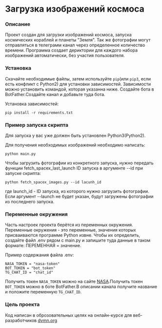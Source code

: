 # Загрузка изображений космоса

### Описание

Проект создан для загрузки изображений космоса, запуска космических кораблей и планеты "Земля".
Так же фотографии могут отправляться в телеграмм канал через определенное количество времени.
Программа создает дериктории для каждого набора изображений автоматически, без участия пользователя.

### Установка

Скачайте необходимые файлы, затем используйте `pip`(или `pip3`, если есть конфликт с Python2) для установки зависимостей.
Зависимости можно установить командой, которая указанна ниже.
Создайте бота в BotFather.Создайте канал и добавьте туда бота.

Установка зависимостей:

``pip install -r requirements.txt``

### Пример запуска скрипта

Для запуска у вас уже должен быть установлен Python3(Python2).

Для получения необходимых изображений необходимо написать:

``python main.py``

Чтобы загрузить фотографии из конкретного запуска, нужно передать функции 
fetch_spacex_last_launch ID запуска в аргументе --id при запуске скрипта:

``python fetch_spacex_images.py --id lacunh_id``

где launch_id - ID запуска, из которого нужно загрузить фотографии. Если аргумент --launch не будет указан, 
будут загружены фотографии из последнего запуска.

### Переменные окружения

Часть настроек проекта берётся из переменных окружения. Переменные окружения - это переменные,
значения которых присваиваются программе Python извне. Чтобы их определить, создайте файл .env рядом с
main.ру и запишите туда данные в таком формате: ПЕРЕМЕННАЯ = значение.

Пример содержания файла .env:


```
NASA_TOKEN = "nasa-token"
BOT_TOKEN = "bot_token"
TG_CHAT_ID = "chat_id"
```
Получить токен `NASA_TOKEN` можно на сайте [NASA](https://api.nasa.gov/).Получить токен `BOT_TOKEN` 
можно в боте BotFather.В описании канала получите название и положите переменную `TG_CHAT_ID`.

### Цель проекта

Код написан в оброзовательных целях на онлайн-курсе для веб-разработчиков [dvmn.org](dvmn.org)
